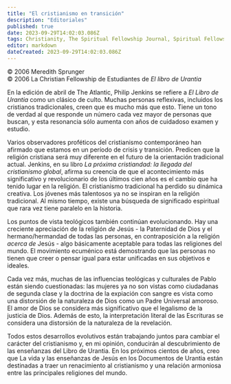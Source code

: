 ```yaml
---
title: "El cristianismo en transición"
description: "Editoriales"
published: true
date: 2023-09-29T14:02:03.086Z
tags: Christianity, The Spiritual Fellowship Journal, Spiritual Fellowship, article
editor: markdown
dateCreated: 2023-09-29T14:02:03.086Z
---
```


<p class="v-card v-sheet theme--light grey lighten-3 px-2">© 2006 Meredith Sprunger<br>© 2006 La Christian Fellowship de Estudiantes de <i>El libro de Urantia</i></p>


En la edición de abril de The Atlantic, Philip Jenkins se refiere a _El Libro de Urantia_ como un clásico de culto. Muchas personas reflexivas, incluidos los cristianos tradicionales, creen que es mucho más que esto. Tiene un tono de verdad al que responde un número cada vez mayor de personas que buscan, y esta resonancia sólo aumenta con años de cuidadoso examen y estudio.

Varios observadores proféticos del cristianismo contemporáneo han afirmado que estamos en un período de crisis y transición. Predicen que la religión cristiana será muy diferente en el futuro de la orientación tradicional actual. Jenkins, en su libro _La próxima cristiandad: la llegada del cristianismo global_, afirma su creencia de que el acontecimiento más significativo y revolucionario de los últimos cien años es el cambio que ha tenido lugar en la religión. El cristianismo tradicional ha perdido su dinámica creativa. Los jóvenes más talentosos ya no se inspiran en la religión tradicional. Al mismo tiempo, existe una búsqueda de significado espiritual que rara vez tiene paralelo en la historia.

Los puntos de vista teológicos también continúan evolucionando. Hay una creciente apreciación de la religión _de_ Jesús - la Paternidad de Dios y el hermano/hermandad de todas las personas, en contraposición a la religión _acerca de_ Jesús - algo básicamente aceptable para todas las religiones del mundo. El movimiento ecuménico está demostrando que las personas no tienen que creer o pensar igual para estar unificadas en sus objetivos e ideales.

Cada vez más, muchas de las influencias teológicas y culturales de Pablo están siendo cuestionadas: las mujeres ya no son vistas como ciudadanas de segunda clase y la doctrina de la expiación con sangre es vista como una distorsión de la naturaleza de Dios como un Padre Universal amoroso. El amor de Dios se considera más significativo que el legalismo de la justicia de Dios. Además de esto, la interpretación literal de las Escrituras se considera una distorsión de la naturaleza de la revelación.

Todos estos desarrollos evolutivos están trabajando juntos para cambiar el carácter del cristianismo y, en mi opinión, conducirán al descubrimiento de las enseñanzas del Libro de Urantia. En los próximos cientos de años, creo que La vida y las enseñanzas de Jesús en los Documentos de Urantia están destinadas a traer un renacimiento al cristianismo y una relación armoniosa entre las principales religiones del mundo.

